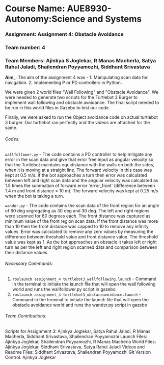 # Course Name: AUE8930-Autonomy:Science and Systems
### Assignment: Assignment 4: Obstacle Avoidance
### Team number: 4
### Team Members: Ajinkya S Joglekar, R Manas Macherla, Satya Rahul Jaladi, Shailendran Poyyamozhi, Siddhant Srivastava

**Aim**_: The aim of the assignment 4 was - 1. Manipulating scan data for navigation. 2. Implementing P or PD controllers in Python.

We were given 2 world files "Wall Following" and "Obstacle Avoidance". We were needed to generate two scripts for the Turtlebot 3 Burger to implement wall following and obstacle avoidance. The final script needed to be run in this world files in Gazebo to test our code.

Finally, we were asked to run the Object avoidance code on actual turtlebot 3 burger. Our turtlebot ran perfectly and the videos are attached for the same.

###### Codes:
`wallfollower.py` - The code contains a PD controller to help mitigate any error in the scan data and give that error free input as angular velocity so that the Turtlebot maintains equidistance with the walls on both the sides, when it is moving at a straight line. The forward velocity in this case was kept at 0.5 m/s.
If the bot approaches a turn then error was calculated between left and right scan data and the angular velocity was calculated as 1.5 times the summation of forward error 'error_front' (difference between 1.4 m and front distance = 10 m). The forward velocity was kept at 0.25 m/s when the bot is taking a turn.

`wander.py` - The code contains the scan data of the front region for an angle of 60 deg segregating as 30 deg and 30 deg. The left and right regions were scanned for 60 degrees each. The front distance was captured as minimum value of the front region scan data. If the front distance was more than 10 then the front distance was capped to 10 to remove any infinity values. Error was calculated to remove any zero values by measuring the difference between threshold value and front distance value. The threshold value was kept as 1. As the bot approaches an obstacle it takes left or right turn as per the left and right region scanned data and comparison between their distance values.


###### Necessary Commands:
1. `roslaunch assignment_4 turtlebot3_wallfollowing.launch` - Command in the terminal to initiate the launch file that will open the wall following world and runs the wallfollower.py script in gazebo
2. `roslaunch assignment_4 turtlebot3_obstaceavoidance.launch` - Command in the terminal to initiate the launch file that will open the obstacle avoidance world and runs the wander.py script in gazebo

###### Team Contributions:
Scripts for Assignment 3: Ajinkya Joglekar, Satya Rahul Jaladi, R Manas Macherla, Siddhant Srivastava, Shailendran Poyyamozhi
Launch Files: Ajinkya Joglekar, Shailendran Poyyamozhi, R Manas Macherla
World Files: Ajinkya Joglekar, Siddhant Srivastava, Satya Rahul Jaladi
Videos and Readme Files: Siddhant Srivastava, Shailendran Poyyamozhi
Git Version Control: Ajinkya Joglekar

